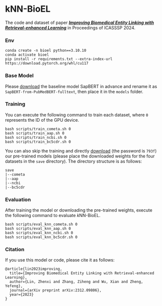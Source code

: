 # kNN-BioEL

The code and dataset of paper [***Improving Biomedical Entity Linking with Retrieval-enhanced Learning***](https://arxiv.org/abs/2312.09806) in Proceedings of ICASSSP 2024.

### Env

```shell
conda create -n bioel python==3.10.10
conda activate bioel
pip install -r requirements.txt --extra-index-url https://download.pytorch.org/whl/cu117
```

### Base Model

Please [download](https://huggingface.co/cambridgeltl/SapBERT-from-PubMedBERT-fulltext) the baseline model SapBERT in advance and rename it as `SapBERT-from-PubMedBERT-fulltext`, then place it in the `models` folder.

### Training 

You can execute the following command to train each dataset, where `0` represents the ID of the GPU device.

```shell
bash scripts/train_cometa.sh 0
bash scripts/train_aap.sh 0
bash scripts/train_ncbi.sh 0
bash scripts/train_bc5cdr.sh 0
```

You can also skip the training and directly [download](https://pan.baidu.com/share/init?surl=pObrESVxskpjQgVZytAozQ&pwd=793f) (the password is `793f`) our pre-trained models (please place the downloaded weights for the four datasets in the `save` directory). The directory structure is as follows:

```shell
save
|--cometa
|--aap
|--ncbi
|--bc5cdr
```

### Evaluation

After training the model or downloading the pre-trained weights, execute the following command to evaluate $k$NN-BioEL.

```shell
bash scripts/eval_knn_cometa.sh 0
bash scripts/eval_knn_aap.sh 0
bash scripts/eval_knn_ncbi.sh 0
bash scripts/eval_knn_bc5cdr.sh 0
```

### Citation

If you use this model or code, please cite it as follows:

```shell
@article{lin2023improving,
  title={Improving Biomedical Entity Linking with Retrieval-enhanced Learning},
  author={Lin, Zhenxi and Zhang, Ziheng and Wu, Xian and Zheng, Yefeng},
  journal={arXiv preprint arXiv:2312.09806},
  year={2023}
}
```

